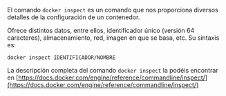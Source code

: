 El comando ``docker inspect`` es un comando que nos proporciona diversos detalles de la configuración de un contenedor.

Ofrece distintos datos, entre ellos, identificador único (versión 64 caracteres), almacenamiento, red, imagen en que se basa, etc. Su sintaxis es:

    docker inspect IDENTIFICADOR/NOMBRE

La descripción completa del comando ``docker inspect`` la podéis encontrar en [https://docs.docker.com/engine/reference/commandline/inspect/](https://docs.docker.com/engine/reference/commandline/inspect/)
